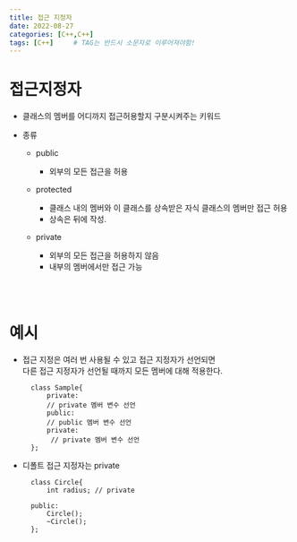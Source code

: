 ```yaml
---
title: 접근 지정자
date: 2022-08-27
categories: [C++,C++]
tags: [C++]		# TAG는 반드시 소문자로 이루어져야함!
---
```


접근지정자
=====================
* 클래스의 멤버를 어디까지 접근허용할지 구분시켜주는 키워드

* 종류
  * public
    * 외부의 모든 접근을 허용
  * protected
    * 클래스 내의 멤버와 이 클래스를 상속받은 자식 클래스의 멤버만 접근 허용
    * 상속은 뒤에 작성.

  * private
    * 외부의 모든 접근을 허용하지 않음
    * 내부의 멤버에서만 접근 가능


<br><br>

예시
=========================

* 접근 지정은 여러 번 사용될 수 있고 접근 지정자가 선언되면<br>
  다른 접근 지정자가 선언될 때까지 모든 멤버에 대해 적용한다.

        class Sample{
            private:
            // private 멤버 변수 선언
            public:
            // public 멤버 변수 선언
            private:
             // private 멤버 변수 선언
        };

* 디폴트 접근 지정자는 private

        class Circle{
            int radius; // private

        public:
            Circle();
            ~Circle();
        };